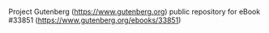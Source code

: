 Project Gutenberg (https://www.gutenberg.org) public repository for eBook #33851 (https://www.gutenberg.org/ebooks/33851)
